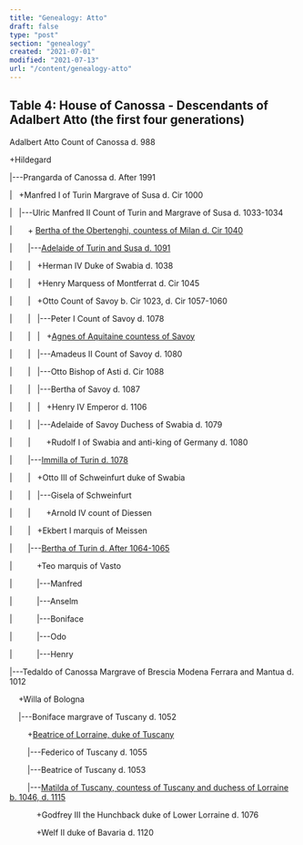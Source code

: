 ```yaml
---
title: "Genealogy: Atto"
draft: false
type: "post"
section: "genealogy"
created: "2021-07-01"
modified: "2021-07-13"
url: "/content/genealogy-atto"
---
```

## Table 4: House of Canossa - Descendants of Adalbert Atto (the first four generations)


Adalbert Atto Count of Canossa d. 988  

+Hildegard   

|---Prangarda of Canossa d. After 1991  

|   +Manfred I of Turin Margrave of Susa d. Cir 1000  

|   |---Ulric Manfred II Count of Turin and Margrave of Susa d. 1033-1034  

|       + [Bertha of the Obertenghi, countess of Milan d. Cir 1040](/woman/129.html)  

|       |---[Adelaide of Turin and Susa d. 1091](/woman/105.html)  

|       |   +Herman IV Duke of Swabia d. 1038  

|       |   +Henry Marquess of Montferrat d. Cir 1045  

|       |   +Otto Count of Savoy b. Cir 1023, d. Cir 1057-1060  

|       |   |---Peter I Count of Savoy d. 1078  

|       |   |   +[Agnes of Aquitaine countess of Savoy](/woman/25340.html)   

|       |   |---Amadeus II Count of Savoy d. 1080  

|       |   |---Otto Bishop of Asti d. Cir 1088  

|       |   |---Bertha of Savoy d. 1087  

|       |   |   +Henry IV Emperor d. 1106  

|       |   |---Adelaide of Savoy Duchess of Swabia d. 1079  

|       |       +Rudolf I of Swabia and anti-king of Germany d. 1080  

|       |---[Immilla of Turin d. 1078](/woman/128.html)  

|       |   +Otto III of Schweinfurt duke of Swabia   

|       |   |---Gisela of Schweinfurt   

|       |       +Arnold IV count of Diessen   

|       |   +Ekbert I marquis of Meissen   

|       |---[Bertha of Turin d. After 1064-1065](/woman/25368.html)  

|           +Teo marquis of Vasto   

|           |---Manfred   

|           |---Anselm   

|           |---Boniface   

|           |---Odo   

|           |---Henry   

|---Tedaldo of Canossa Margrave of Brescia Modena Ferrara and Mantua d. 1012  

    +Willa of Bologna   

    |---Boniface margrave of Tuscany d. 1052  

        +[Beatrice of Lorraine, duke of Tuscany](/woman/20.html)  

        |---Federico of Tuscany d. 1055  

        |---Beatrice of Tuscany d. 1053  

        |---[Matilda of Tuscany, countess of Tuscany and duchess of Lorraine b. 1046, d. 1115](/woman/29.html)  

            +Godfrey III the Hunchback duke of Lower Lorraine d. 1076  

            +Welf II duke of Bavaria d. 1120  




